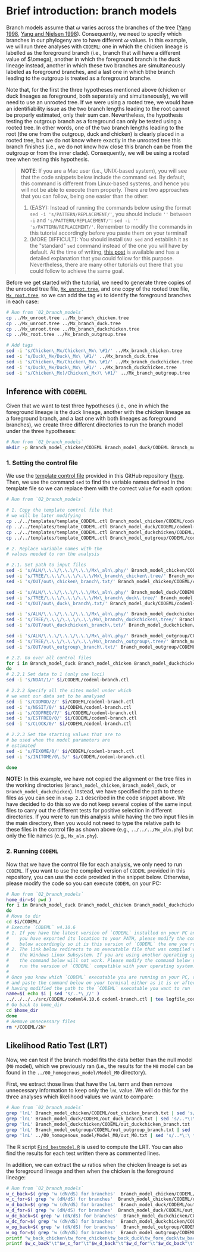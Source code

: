 # Brief introduction: branch models

Branch models assume that $\omega$ varies across the branches of the tree ([Yang 1998](https://pubmed.ncbi.nlm.nih.gov/9580986/), [Yang and Nielsen 1998](https://link.springer.com/article/10.1007/PL00006320)). Consequently, we need to specify which branches in our phylogeny are to have different $\omega$ values. In this example, we will run three analyses with `CODEML`: one in which the chicken lineage is labelled as the foreground branch (i.e., branch that will have a different value of $\omega), another in which the foreground branch is the duck lineage instead, another in which these two branches are simultaneously labeled as foreground branches, and a last one in which bthe branch leading to the outgroup is treated as a foreground branche.

Note that, for the first the three hypotheses mentioned above (chicken or duck lineages as foreground, both separately and simultaneously), we will need to use an unrooted tree. If we were using a rooted tree, we would have an identifiability issue as the two branch lengths leading to the root cannot be properly estimated, only their sum can. Nevertheless, the hypothesis testing the outgroup branch as a foreground can only be tested using a rooted tree. In other words, one of the two branch lengths leading to the root (the one from the outgroup, duck and chicken) is clearly placed in a rooted tree, but we do not know where exactly in the unrooted tree this branch finishes (i.e., we do not know how close this branch can be from the outgroup or from the inner clade). Consequently, we will be using a rooted tree when testing this hypothesis.

> **NOTE**: If you are a Mac user (i.e., UNIX-based system), you will see that the code snippets below include the command `sed`. By default, this command is different from Linux-based systems, and hence you will not be able to execute them properly. There are two approaches that you can follow, being one easier than the other:
>
>1. (EASY): Instead of running the commands below using the format `sed -i 's/PATTERN/REPLACEMENT/'`, you should include `''` between `-i` and `'s/PATTERN/REPLACEMENT/'`: `sed -i '' 's/PATTERN/REPLACEMENT/'`. Remember to modify the commands in this tutorial accordingly before you paste them on your terminal!
>2. (MORE DIFFICULT): You should install `GNU sed` and establish it as the "standard" `sed` command instead of the one you will have by default. At the time of writing, [this post](https://medium.com/@bramblexu/install-gnu-sed-on-mac-os-and-set-it-as-default-7c17ef1b8f64) is available and has a detailed explanation that you could follow for this purpose. Nevertheless, there are many other tutorials out there that you could follow to achieve the same goal.

Before we get started with the tutorial, we need to generate three copies of the unrooted tree file, [`Mx_unroot.tree`](../Mx_unroot.tree), and one copy of the rooted tree file, [`Mx_root.tree`](../Mx_root.tree), so we can add the tag `#1` to identify the foreground branches in each case:

```sh
# Run from `02_branch_models`
cp ../Mx_unroot.tree ../Mx_branch_chicken.tree 
cp ../Mx_unroot.tree ../Mx_branch_duck.tree 
cp ../Mx_unroot.tree ../Mx_branch_duckchicken.tree 
cp ../Mx_root.tree ../Mx_branch_outgroup.tree 

# Add tags 
sed -i 's/Chicken\_Mx/Chicken\_Mx\ \#1/' ../Mx_branch_chicken.tree
sed -i 's/Duck\_Mx/Duck\_Mx\ \#1/' ../Mx_branch_duck.tree
sed -i 's/Chicken\_Mx/Chicken\_Mx\ \#1/' ../Mx_branch_duckchicken.tree
sed -i 's/Duck\_Mx/Duck\_Mx\ \#1/' ../Mx_branch_duckchicken.tree
sed -i 's/Chicken\_Mx)/Chicken\_Mx)\ \#1/' ../Mx_branch_outgroup.tree
```

## Inference with `CODEML`

Given that we want to test three hypotheses (i.e., one in which the foreground lineage is the duck lineage, another with the chicken lineage as a foreground branch, and a last one with both lineages as foreground branches), we create three different directories to run the branch model under the three hypotheses:

```sh
# Run from `02_branch_models`
mkdir -p Branch_model_chicken/CODEML Branch_model_duck/CODEML Branch_model_duckchicken/CODEML Branch_model_outgroup/CODEML
```

### 1. Setting the control file

We use the [template control file](../../templates/template_CODEML.ctl) provided in this GitHub repository ([here](../../templates/). Then, we use the command `sed` to find the variable names defined in the template file so we can replace them with the correct value for each option:

```sh
# Run from `02_branch_models`

# 1. Copy the template control file that 
# we will be later modifying
cp ../../templates/template_CODEML.ctl Branch_model_chicken/CODEML/codeml-branch.ctl 
cp ../../templates/template_CODEML.ctl Branch_model_duck/CODEML/codeml-branch.ctl 
cp ../../templates/template_CODEML.ctl Branch_model_duckchicken/CODEML/codeml-branch.ctl 
cp ../../templates/template_CODEML.ctl Branch_model_outgroup/CODEML/codeml-branch.ctl 

# 2. Replace variable names with the 
# values needed to run the analysis 

# 2.1. Set path to input files
sed -i 's/ALN/\.\.\/\.\.\/\.\.\/Mx\_aln\.phy/' Branch_model_chicken/CODEML/codeml-branch.ctl 
sed -i 's/TREE/\.\.\/\.\.\/\.\.\/Mx\_branch\_chicken\.tree/' Branch_model_chicken/CODEML/codeml-branch.ctl 
sed -i 's/OUT/out\_chicken\_branch\.txt/' Branch_model_chicken/CODEML/codeml-branch.ctl 

sed -i 's/ALN/\.\.\/\.\.\/\.\.\/Mx\_aln\.phy/' Branch_model_duck/CODEML/codeml-branch.ctl 
sed -i 's/TREE/\.\.\/\.\.\/\.\.\/Mx\_branch\_duck\.tree/' Branch_model_duck/CODEML/codeml-branch.ctl 
sed -i 's/OUT/out\_duck\_branch\.txt/' Branch_model_duck/CODEML/codeml-branch.ctl 

sed -i 's/ALN/\.\.\/\.\.\/\.\.\/Mx\_aln\.phy/' Branch_model_duckchicken/CODEML/codeml-branch.ctl 
sed -i 's/TREE/\.\.\/\.\.\/\.\.\/Mx\_branch\_duckchicken\.tree/' Branch_model_duckchicken/CODEML/codeml-branch.ctl 
sed -i 's/OUT/out\_duckchicken\_branch\.txt/' Branch_model_duckchicken/CODEML/codeml-branch.ctl 

sed -i 's/ALN/\.\.\/\.\.\/\.\.\/Mx\_aln\.phy/' Branch_model_outgroup/CODEML/codeml-branch.ctl 
sed -i 's/TREE/\.\.\/\.\.\/\.\.\/Mx\_branch\_outgroup\.tree/' Branch_model_outgroup/CODEML/codeml-branch.ctl 
sed -i 's/OUT/out\_outgroup\_branch\.txt/' Branch_model_outgroup/CODEML/codeml-branch.ctl 

# 2.2. Go over all control files
for i in Branch_model_duck Branch_model_chicken Branch_model_duckchicken Branch_model_outgroup
do
# 2.2.1 Set data to 1 (only one loci)
sed -i 's/NDAT/1/' $i/CODEML/codeml-branch.ctl 

# 2.2.2 Specify all the sites model under which
# we want our data set to be analysed
sed -i 's/CODMOD/2/' $i/CODEML/codeml-branch.ctl 
sed -i 's/NSSIT/0/' $i/CODEML/codeml-branch.ctl 
sed -i 's/CODFREQ/7/' $i/CODEML/codeml-branch.ctl 
sed -i 's/ESTFREQ/0/' $i/CODEML/codeml-branch.ctl 
sed -i 's/CLOCK/0/' $i/CODEML/codeml-branch.ctl 

# 2.2.3 Set the starting values that are to  
# be used when the model parameters are 
# estimated
sed -i 's/FIXOME/0/' $i/CODEML/codeml-branch.ctl 
sed -i 's/INITOME/0\.5/' $i/CODEML/codeml-branch.ctl  

done
```  

**NOTE:** In this example, we have not copied the alignment or the tree files in the working directories (`Branch_model_chicken`, `Branch_model_duck`, or `Branch_model_duckchicken`). Instead, we have specified the path to these files as you can see in `step 2.1` described in the code snippet above. We have decided to do this so we do not keep several copies of the same input files to carry out the different tests for positive selection in different directories. If you were to run this analysis while having the two input files in the main directory, then you would not need to type the relative path to these files in the control file as shown above (e.g., `../../../Mx_aln.phy`) but only the file names (e.g., `Mx_aln.phy`).

### 2. Running `CODEML`

Now that we have the control file for each analysis, we only need to run `CODEML`. If you want to use the compiled version of `CODEML` provided in this repository, you can use the code provided in the snippet below. Otherwise, please modify the code so you can execute `CODEML` on your PC:

```sh
# Run from `02_branch_models`
home_dir=$( pwd )
for i in Branch_model_duck Branch_model_chicken Branch_model_duckchicken Branch_model_outgroup
do
# Move to dir 
cd $i/CODEML/
# Execute `CODEML` v4.10.6
# 1. If you have the latest version of `CODEML` installed on your PC and 
#    you have exported its location to your PATH, please modify the command
#    below accordingly so it is this version of `CODEML` the one you run.
# 2. The link below redirects to an executable file that was compiled with 
#    the Windows Linux Subsystem. If you are using another operating system,
#    the command below will not work. Please modify the command below so you
#    run the version of `CODEML` compatible with your operating system.
#
# Once you know which `CODEML` executable you are running on your PC, copy 
# and paste the command below on your terminal either as it is or after
# having modified the path to the `CODEML` executable you want to run
name=$( echo $i | sed 's/..*\_//' )
../../../../src/CODEML/codeml4.10.6 codeml-branch.ctl | tee logfile_codeml-branch_$name.txt &
# Go back to home_dir 
cd $home_dir
done
# Remove unnecessary files 
rm */CODEML/2N*
```

## Likelihood Ratio Test (LRT)

Now, we can test if the branch model fits the data better than the null model (`M0` model), which we previously ran (i.e., the results for the `M0` model can be found in the `../00_homogenous_model/Model_M0` directory).

First, we extract those lines that have the `lnL` term and then remove unnecessary information to keep only the `lnL` value. We will do this for the three analyses which likelihood values we want to compare:

```sh
# Run from `02_branch_models`
grep 'lnL' Branch_model_chicken/CODEML/out_chicken_branch.txt | sed 's/..*\:\ *//' | sed 's/\ ..*//' > lnL_branch_mods.txt
grep 'lnL' Branch_model_duck/CODEML/out_duck_branch.txt | sed 's/..*\:\ *//' | sed 's/\ ..*//' >> lnL_branch_mods.txt
grep 'lnL' Branch_model_duckchicken/CODEML/out_duckchicken_branch.txt | sed 's/..*\:\ *//' | sed 's/\ ..*//' >> lnL_branch_mods.txt
grep 'lnL' Branch_model_outgroup/CODEML/out_outgroup_branch.txt | sed 's/..*\:\ *//' | sed 's/\ ..*//' >> lnL_branch_mods.txt
grep 'lnL' ../00_homogenous_model/Model_M0/out_M0.txt | sed 's/..*\:\ *//' | sed 's/\ ..*//' >> lnL_branch_mods.txt
```

The R script [`Find_bestmodel.R`](Find_bestmodel.R) is used to compute the LRT. You can also find the results for each test written there as commented lines.

In addition, we can extract the $\omega$ ratios when the chicken lineage is set as the foreground lineage and then when the chicken is the foreground lineage:

```sh
# Run from `02_branch_models`
w_c_back=$( grep 'w (dN/dS) for branches'  Branch_model_chicken/CODEML/out_chicken_branch.txt | sed 's/..*: *//' | sed 's/ ..*//' )
w_c_for=$( grep 'w (dN/dS) for branches'  Branch_model_chicken/CODEML/out_chicken_branch.txt | sed 's/..* //')
w_d_back=$( grep 'w (dN/dS) for branches'  Branch_model_duck/CODEML/out_duck_branch.txt | sed 's/..*: *//' | sed 's/ ..*//' )
w_d_for=$( grep 'w (dN/dS) for branches'  Branch_model_duck/CODEML/out_duck_branch.txt | sed 's/..* //')
w_dc_back=$( grep 'w (dN/dS) for branches'  Branch_model_duckchicken/CODEML/out_duckchicken_branch.txt | sed 's/..*: *//' | sed 's/ ..*//' )
w_dc_for=$( grep 'w (dN/dS) for branches'  Branch_model_duckchicken/CODEML/out_duckchicken_branch.txt | sed 's/..* //')
w_og_back=$( grep 'w (dN/dS) for branches'  Branch_model_outgroup/CODEML/out_outgroup_branch.txt | sed 's/..*: *//' | sed 's/ ..*//' )
w_og_for=$( grep 'w (dN/dS) for branches'  Branch_model_outgroup/CODEML/out_outgroup_branch.txt | sed 's/..* //')
printf "w_back_chicken\tw_fore_chicken\tw_back_duck\tw_fore_duck\tw_back_duckchicken\tw_fore_duckchicken\tw_back_outgroup\tw_fore_outgroup\n" > w_est_branches.tsv 
printf $w_c_back"\t"$w_c_for"\t"$w_d_back"\t"$w_d_for"\t"$w_dc_back"\t"$w_dc_for"\t"$w_og_back"\t"$w_og_for"\n" >> w_est_branches.tsv 
```
